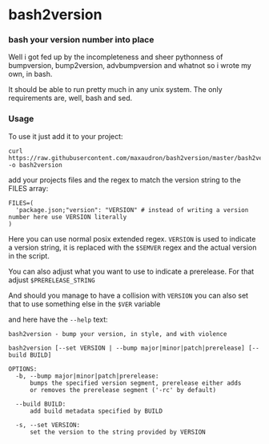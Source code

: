 # bash2version
### bash your version number into place
Well i got fed up by the incompleteness and sheer pythonness of bumpversion, bump2version, advbumpversion and whatnot so i wrote my own, in bash.

It should be able to run pretty much in any unix system. The only requirements are, well, bash and sed.

### Usage
To use it just add it to your project:
```
curl https://raw.githubusercontent.com/maxaudron/bash2version/master/bash2version -o bash2version
```

add your projects files and the regex to match the version string to the FILES array:
```
FILES=(
  'package.json;"version": "VERSION" # instead of writing a version number here use VERSION literally
)

```

Here you can use normal posix extended regex. `VERSION` is used to indicate a version string, it is replaced with the `$SEMVER` regex and the actual version in the script.

You can also adjust what you want to use to indicate a prerelease. For that adjust `$PRERELEASE_STRING`

And should you manage to have a collision with `VERSION` you can also set that to use something else in the `$VER` variable

and here have the `--help` text:
```
bash2version - bump your version, in style, and with violence

bash2version [--set VERSION | --bump major|minor|patch|prerelease] [--build BUILD]

OPTIONS:
  -b, --bump major|minor|patch|prerelease:
      bumps the specified version segment, prerelease either adds 
      or removes the prerelease segment ('-rc' by default)

  --build BUILD:
      add build metadata specified by BUILD

  -s, --set VERSION:
      set the version to the string provided by VERSION
```

